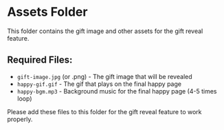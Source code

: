 # Assets Folder

This folder contains the gift image and other assets for the gift reveal feature.

## Required Files:
- `gift-image.jpg` (or .png) - The gift image that will be revealed
- `happy-gif.gif` - The gif that plays on the final happy page
- `happy-bgm.mp3` - Background music for the final happy page (4-5 times loop)

Please add these files to this folder for the gift reveal feature to work properly. 